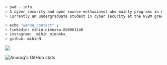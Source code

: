 ````bash
> pwd --info
> A cyber security and open source enthusianst who mainly programs in C++ and recently ventured out into C#. 
> Currently an undergraduate student in cyber security at the NSBM green university.
````

````bash
> echo "wanna_contact" ; 
> linkedin: mihin-nimnaka-8b6961140
> instagram: _mihin_nimn4ka_
> github: mihinN

````
<img src = "https://media.giphy.com/media/84SFZf1BKgzeny1WxQ/giphy.gif">




![Anurag's GitHub stats](https://github-readme-stats.vercel.app/api?username=mihinN&show_icons=true&theme=dark)
